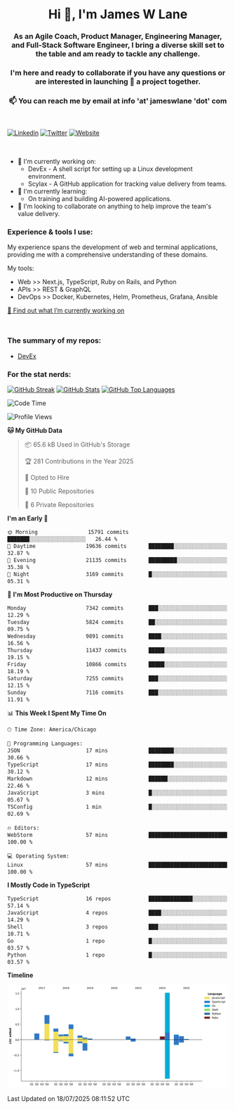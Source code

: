 <h1 align="center">Hi 👋, I'm James W Lane</h1>
<h3 align="center">As an Agile Coach, Product Manager, Engineering Manager, and Full-Stack Software Engineer, I bring a diverse skill set to the table and am ready to tackle any challenge.</h3>
<h3 align="center">I'm here and ready to collaborate if you have any questions or are interested in launching 🚀 a project together.</h3>

<div style="margin-top: 16px;" />

<h3 align="center">📫 You can reach me by email at info 'at' jameswlane 'dot' com</h3>

<div style="margin-top: 48px;" />

[![Linkedin](https://img.shields.io/badge/LinkedIn-0077B5?style=for-the-badge&logo=linkedin&logoColor=white)](https://www.linkedin.com/in/jameswlane/)
[![Twitter](https://img.shields.io/badge/Twitter-1DA1F2?style=for-the-badge&logo=twitter&logoColor=white)](https://x.com/jameswlane)
[![Website](https://img.shields.io/website?down_color=red&down_message=offline&style=for-the-badge&up_color=green&up_message=up&url=https%3A%2F%2Fwww.jameswlane.com)](https://www.jameswlane.com)

<div style="margin-top: 48px;" />

- 🔭 I'm currently working on:
  - DevEx - A shell script for setting up a Linux development environment.
  - Scylax - A GitHub application for tracking value delivery from teams.
- 🌱 I'm currently learning:
  - On training and building AI-powered applications.
- 👯 I'm looking to collaborate on anything to help improve the team's value delivery.

### Experience & tools I use:

My experience spans the development of web and terminal applications, providing me with a comprehensive understanding of these domains.

My tools:
- Web >> Next.js, TypeScript, Ruby on Rails, and Python
- APIs >> REST & GraphQL
- DevOps >> Docker, Kubernetes, Helm, Prometheus, Grafana, Ansible

[🔭 Find out what I’m currently working on](https://www.jameswlane.com/now)  

<div style="margin-top: 50px;"/>

### The summary of my repos:
- [DevEx](https://github.com/jameswlane/devex)  

### For the stat nerds:
[![GitHub Streak](https://github-readme-streak-stats.herokuapp.com?user=jameswlane&theme=tokyonight)](https://git.io/streak-stats)
[![GitHub Stats](https://github-readme-stats.vercel.app/api?username=jameswlane&show_icons=true&theme=tokyonight)](https://github-readme-stats.vercel.app)
[![GitHub Top Languages](https://github-readme-stats.vercel.app/api/top-langs?username=jameswlane&show_icons=true&locale=en&layout=compact&theme=tokyonight)](https://github-readme-stats.vercel.app)

<!--START_SECTION:waka-->
![Code Time](http://img.shields.io/badge/Code%20Time-655%20hrs%2050%20mins-blue)

![Profile Views](http://img.shields.io/badge/Profile%20Views-0-blue)

**🐱 My GitHub Data** 

> 📦 65.6 kB Used in GitHub's Storage 
 > 
> 🏆 281 Contributions in the Year 2025
 > 
> 💼 Opted to Hire
 > 
> 📜 10 Public Repositories 
 > 
> 🔑 6 Private Repositories 
 > 
**I'm an Early 🐤** 

```text
🌞 Morning                15791 commits       ███████░░░░░░░░░░░░░░░░░░   26.44 % 
🌆 Daytime                19636 commits       ████████░░░░░░░░░░░░░░░░░   32.87 % 
🌃 Evening                21135 commits       █████████░░░░░░░░░░░░░░░░   35.38 % 
🌙 Night                  3169 commits        █░░░░░░░░░░░░░░░░░░░░░░░░   05.31 % 
```
📅 **I'm Most Productive on Thursday** 

```text
Monday                   7342 commits        ███░░░░░░░░░░░░░░░░░░░░░░   12.29 % 
Tuesday                  5824 commits        ██░░░░░░░░░░░░░░░░░░░░░░░   09.75 % 
Wednesday                9891 commits        ████░░░░░░░░░░░░░░░░░░░░░   16.56 % 
Thursday                 11437 commits       █████░░░░░░░░░░░░░░░░░░░░   19.15 % 
Friday                   10866 commits       █████░░░░░░░░░░░░░░░░░░░░   18.19 % 
Saturday                 7255 commits        ███░░░░░░░░░░░░░░░░░░░░░░   12.15 % 
Sunday                   7116 commits        ███░░░░░░░░░░░░░░░░░░░░░░   11.91 % 
```


📊 **This Week I Spent My Time On** 

```text
🕑︎ Time Zone: America/Chicago

💬 Programming Languages: 
JSON                     17 mins             ████████░░░░░░░░░░░░░░░░░   30.66 % 
TypeScript               17 mins             ████████░░░░░░░░░░░░░░░░░   30.12 % 
Markdown                 12 mins             ██████░░░░░░░░░░░░░░░░░░░   22.46 % 
JavaScript               3 mins              █░░░░░░░░░░░░░░░░░░░░░░░░   05.67 % 
TSConfig                 1 min               █░░░░░░░░░░░░░░░░░░░░░░░░   02.69 % 

🔥 Editors: 
WebStorm                 57 mins             █████████████████████████   100.00 % 

💻 Operating System: 
Linux                    57 mins             █████████████████████████   100.00 % 
```

**I Mostly Code in TypeScript** 

```text
TypeScript               16 repos            ██████████████░░░░░░░░░░░   57.14 % 
JavaScript               4 repos             ████░░░░░░░░░░░░░░░░░░░░░   14.29 % 
Shell                    3 repos             ███░░░░░░░░░░░░░░░░░░░░░░   10.71 % 
Go                       1 repo              █░░░░░░░░░░░░░░░░░░░░░░░░   03.57 % 
Python                   1 repo              █░░░░░░░░░░░░░░░░░░░░░░░░   03.57 % 
```



**Timeline**

![Lines of Code chart](https://raw.githubusercontent.com/jameswlane/jameswlane/main/assets/bar_graph.png)


 Last Updated on 18/07/2025 08:11:52 UTC
<!--END_SECTION:waka-->
